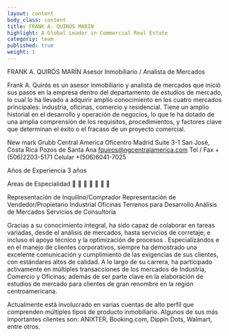 ```yaml
---
layout: content
body_class: content
title: FRANK A. QUIRÓS MARÍN
highlight: A Global Leader in Commercial Real Estate
categoriy: team
published: true
weight: 1
---
```

FRANK A. QUIRÓS MARÍN
Asesor Inmobiliario / Analista de
Mercados

Frank A. Quirós es un asesor inmobiliario y analista de mercados que
inició sus pasos en la empresa dentro del departamento de estudios de
mercado, lo cual lo ha llevado a adquirir amplio conocimiento en los
cuatro mercados principales: industria, oficinas, comercio y residencial.
Tiene un amplio historial en el desarrollo y operación de negocios, lo que
le ha dotado de una amplia comprensión de los requisitos,
procedimientos, y factores clave que determinan el éxito o el fracaso de
un proyecto comercial.

New mark Grubb Central America
Oficentro Madrid
Suite 3-1
San José, Costa Rica
Pozos de Santa Ana
fquiros@ngcentralamerica.com
Tel / Fax +(506)2203-5171
Celular +(506)6041-7025

Años de Experiencia
3 años

Áreas de Especialidad








Representación de Inquilino/Comprador
Representación de Vendedor/Propietario
Industrial
Oficinas
Terrenos para Desarrollo
Análisis de Mercados
Servicios de Consultoría

Gracias a su conocimiento integral, ha sido capaz de colaborar en tareas
variadas, desde el análisis de mercados, hasta servicios de corretaje; e
incluso el apoyo técnico y la optimización de procesos . Especializándos e
en el manejo de clientes corporativos, siempre ha demostrado una
excelente comunicación y cumplimiento de las exigencias de sus
clientes, con estándares altos de calidad.
A lo largo de su carrera, ha participado activamente en múltiples
transacciones de los mercados de Industria, Comercio y Oficinas;
además de ser parte clave en la elaboración de estudios de mercado
para clientes de gran renombre en la región centroamericana.

Actualmente está involucrado en varias cuentas de alto perfil que
comprenden múltiples tipos de producto inmobiliario. Algunos de sus
más importantes clientes son: ANIXTER, Booking.com, Dippin Dots,
Walmart, entre otros.


